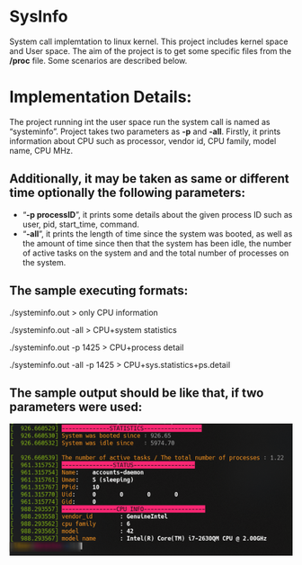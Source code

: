 # SysInfo

System call implemtation to linux kernel. This project includes kernel space and User space. The aim of the project is to get some specific files from the **/proc** file. Some scenarios are described below.


# Implementation Details:
The project running int the user space run the system call is named as “systeminfo”. Project takes two parameters as **-p** and **-all**. Firstly, it prints information about CPU such as processor, vendor id, CPU family, model name, CPU MHz.


## Additionally, it may be taken as same or different time optionally the following parameters:

 - “**-p processID**”, it prints some details about the given process ID such as user, pid,
start_time, command.
 - “**-all**”, it prints the length of time since the system was booted, as well as the amount of
time since then that the system has been idle, the number of active tasks on the system and
and the total number of processes on the system.

## The sample executing formats:
./systeminfo.out > only CPU information

./systeminfo.out -all > CPU+system statistics

./systeminfo.out -p 1425 > CPU+process detail

./systeminfo.out -all -p 1425 > CPU+sys.statistics+ps.detail

## The sample output should be like that, if two parameters were used:
![sample](screenshot)
